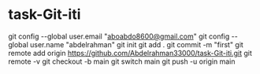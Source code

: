 # task-Git-iti
git config --global user.email "aboabdo8600@gmail.com"
git config --global user.name "abdelrahman"
git init
git add .
git commit -m "first"
git remote add origin https://github.com/Abdelrahman33000/task-Git-iti.git
git remote -v
git checkout -b main
git switch main
git push -u origin main
